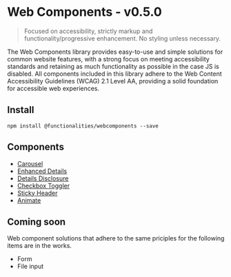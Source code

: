 # Web Components - v0.5.0

> Focused on accessibility, strictly markup and functionality/progressive enhancement. No styling unless necessary.

The Web Components library provides easy-to-use and simple solutions for common website features, with a strong focus on meeting accessibility standards and retaining as much functionality as possible in the case JS is disabled. All components included in this library adhere to the Web Content Accessibility Guidelines (WCAG) 2.1 Level AA, providing a solid foundation for accessible web experiences.

## Install

```
npm install @functionalities/webcomponents --save
```

## Components

- [Carousel](https://github.com/WillYallop/functionalities/tree/main/packages/webcomponents/src/components/carousel)
- [Enhanced Details](https://github.com/WillYallop/functionalities/tree/main/packages/webcomponents/src/components/enhanced-details)
- [Details Disclosure](https://github.com/WillYallop/functionalities/tree/main/packages/webcomponents/src/components/detail-disclosure)
- [Checkbox Toggler](https://github.com/WillYallop/functionalities/tree/main/packages/webcomponents/src/components/checkbox-toggler)
- [Sticky Header](https://github.com/WillYallop/functionalities/tree/main/packages/webcomponents/src/components/sticky-header)
- [Animate](https://github.com/WillYallop/functionalities/tree/main/packages/webcomponents/src/components/animate)

## Coming soon

Web component solutions that adhere to the same priciples for the following items are in the works.

- Form
- File input
